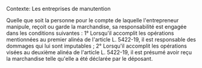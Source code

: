 Contexte: Les entreprises de manutention

Quelle que soit la personne pour le compte de laquelle l'entrepreneur manipule, reçoit ou garde la marchandise, sa responsabilité est engagée dans les conditions suivantes : 1° Lorsqu'il accomplit les opérations mentionnées au premier alinéa de l'article L. 5422-19, il est responsable des dommages qui lui sont imputables ; 2° Lorsqu'il accomplit les opérations visées au deuxième alinéa de l'article L. 5422-19, il est présumé avoir reçu la marchandise telle qu'elle a été déclarée par le déposant.